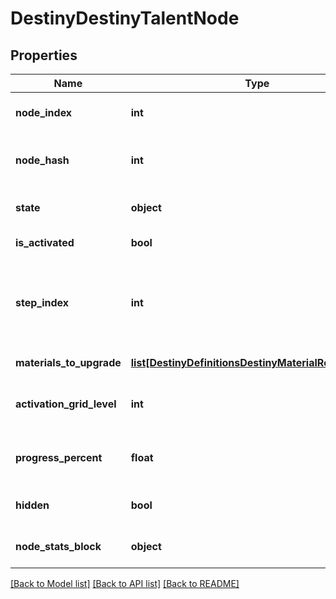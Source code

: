 # DestinyDestinyTalentNode

## Properties
Name | Type | Description | Notes
------------ | ------------- | ------------- | -------------
**node_index** | **int** | The index of the Talent Node being referred to (an index into DestinyTalentGridDefinition.nodes[]). CONTENT VERSION DEPENDENT. | [optional] 
**node_hash** | **int** | The hash of the Talent Node being referred to (in DestinyTalentGridDefinition.nodes). Deceptively CONTENT VERSION DEPENDENT. We have no guarantee of the hash&#39;s immutability between content versions. | [optional] 
**state** | **object** | An DestinyTalentNodeState enum value indicating the node&#39;s state: whether it can be activated or swapped, and why not if neither can be performed. | [optional] 
**is_activated** | **bool** | If true, the node is activated: it&#39;s current step then provides its benefits. | [optional] 
**step_index** | **int** | The currently relevant Step for the node. It is this step that has rendering data for the node and the benefits that are provided if the node is activated. (the actual rules for benefits provided are extremely complicated in theory, but with how Talent Grids are being used in Destiny 2 you don&#39;t have to worry about a lot of those old Destiny 1 rules.) This is an index into: DestinyTalentGridDefinition.nodes[nodeIndex].steps[stepIndex] | [optional] 
**materials_to_upgrade** | [**list[DestinyDefinitionsDestinyMaterialRequirement]**](DestinyDefinitionsDestinyMaterialRequirement.md) | If the node has material requirements to be activated, this is the list of those requirements. | [optional] 
**activation_grid_level** | **int** | The progression level required on the Talent Grid in order to be able to activate this talent node. Talent Grids have their own Progression - similar to Character Level, but in this case it is experience related to the item itself. | [optional] 
**progress_percent** | **float** | If you want to show a progress bar or circle for how close this talent node is to being activate-able, this is the percentage to show. It follows the node&#39;s underlying rules about when the progress bar should first show up, and when it should be filled. | [optional] 
**hidden** | **bool** | Whether or not the talent node is actually visible in the game&#39;s UI. Whether you want to show it in your own UI is up to you! I&#39;m not gonna tell you who to sock it to. | [optional] 
**node_stats_block** | **object** | This property has some history. A talent grid can provide stats on both the item it&#39;s related to and the character equipping the item. This returns data about those stat bonuses. | [optional] 

[[Back to Model list]](../README.md#documentation-for-models) [[Back to API list]](../README.md#documentation-for-api-endpoints) [[Back to README]](../README.md)


